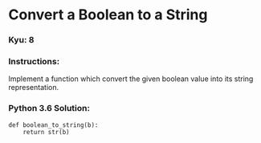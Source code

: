 # Convert a Boolean to a String

### Kyu: 8

### Instructions:  
Implement a function which convert the given boolean value into its string representation.


### Python 3.6 Solution:
```
def boolean_to_string(b):
    return str(b)
```
